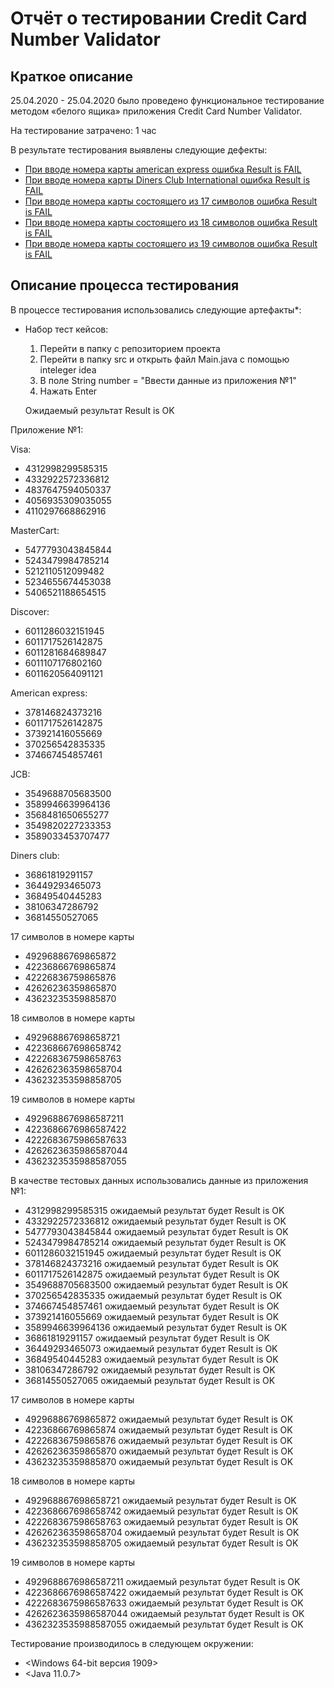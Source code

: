 # Отчёт о тестировании Credit Card Number Validator

## Краткое описание

25.04.2020 - 25.04.2020 было проведено функциональное тестирование методом «белого ящика» приложения Credit Card Number Validator.

На тестирование затрачено: 1 час

В результате тестирования выявлены следующие дефекты:
* [При вводе номера карты american express ошибка Result is FAIL](https://github.com/Oleg2394/Credit-Card-Number-Validator/issues/1#issue-606792156)
* [При вводе номера карты Diners Club International ошибка Result is FAIL](https://github.com/Oleg2394/Credit-Card-Number-Validator/issues/2#issue-606794052)
* [При вводе номера карты состоящего из 17 символов ошибка Result is FAIL](https://github.com/Oleg2394/Credit-Card-Number-Validator/issues/3#issue-607025776)
* [При вводе номера карты состоящего из 18 символов ошибка Result is FAIL](https://github.com/Oleg2394/Credit-Card-Number-Validator/issues/4#issue-607027184)
* [При вводе номера карты состоящего из 19 символов ошибка Result is FAIL](https://github.com/Oleg2394/Credit-Card-Number-Validator/issues/5#issue-607029144)


## Описание процесса тестирования

В процессе тестирования использовались следующие артефакты*:
*  Набор тест кейсов:
	1) Перейти в папку с репозиторием проекта
	2) Перейти в папку src и открыть файл Main.java с помощью inteleger idea
	3) В поле String number = "Ввести данные из приложения №1" 
	4) Нажать Enter
	
	Ожидаемый результат Result is OK

Приложение №1:

Visa:
* 4312998299585315
* 4332922572336812
* 4837647594050337
* 4056935309035055
* 4110297668862916

MasterCart:
* 5477793043845844
* 5243479984785214
* 5212110512099482
* 5234655674453038
* 5406521188654515

Discover:
* 6011286032151945
* 6011717526142875
* 6011281684689847
* 6011107176802160
* 6011620564091121

American express:
* 378146824373216
* 6011717526142875
* 373921416055669
* 370256542835335
* 374667454857461

JCB:
* 3549688705683500
* 3589946639964136
* 3568481650655277
* 3549820227233353
* 3589033453707477

Diners club:
* 36861819291157
* 36449293465073
* 36849540445283
* 38106347286792
* 36814550527065

17 символов в номере карты
* 49296886769865872
* 42236866769865874
* 42226836759865876
* 42626236359865870
* 43623235359885870

18 символов в номере карты
* 492968867698658721
* 422368667698658742
* 422268367598658763
* 426262363598658704
* 436232353598858705

19 символов в номере карты
* 4929688676986587211
* 4223686676986587422
* 4222683675986587633
* 4262623635986587044
* 4362323535988587055

В качестве тестовых данных использовались данные из приложения №1:
* 4312998299585315 ожидаемый результат будет Result is OK
* 4332922572336812 ожидаемый результат будет Result is OK
* 5477793043845844 ожидаемый результат будет Result is OK
* 5243479984785214 ожидаемый результат будет Result is OK
* 6011286032151945 ожидаемый результат будет Result is OK
* 378146824373216  ожидаемый результат будет Result is OK
* 6011717526142875 ожидаемый результат будет Result is OK
* 3549688705683500 ожидаемый результат будет Result is OK
* 370256542835335  ожидаемый результат будет Result is OK
* 374667454857461  ожидаемый результат будет Result is OK
* 373921416055669  ожидаемый результат будет Result is OK
* 3589946639964136 ожидаемый результат будет Result is OK
* 36861819291157   ожидаемый результат будет Result is OK
* 36449293465073   ожидаемый результат будет Result is OK
* 36849540445283   ожидаемый результат будет Result is OK
* 38106347286792   ожидаемый результат будет Result is OK
* 36814550527065   ожидаемый результат будет Result is OK

17 символов в номере карты
* 49296886769865872 ожидаемый результат будет Result is OK
* 42236866769865874 ожидаемый результат будет Result is OK
* 42226836759865876 ожидаемый результат будет Result is OK
* 42626236359865870 ожидаемый результат будет Result is OK
* 43623235359885870 ожидаемый результат будет Result is OK

18 символов в номере карты
* 492968867698658721 ожидаемый результат будет Result is OK
* 422368667698658742 ожидаемый результат будет Result is OK
* 422268367598658763 ожидаемый результат будет Result is OK
* 426262363598658704 ожидаемый результат будет Result is OK
* 436232353598858705 ожидаемый результат будет Result is OK

19 символов в номере карты
* 4929688676986587211 ожидаемый результат будет Result is OK
* 4223686676986587422 ожидаемый результат будет Result is OK
* 4222683675986587633 ожидаемый результат будет Result is OK
* 4262623635986587044 ожидаемый результат будет Result is OK
* 4362323535988587055 ожидаемый результат будет Result is OK


Тестирование производилось в следующем окружении:
* <Windows 64-bit версия 1909>
* <Java 11.0.7>

